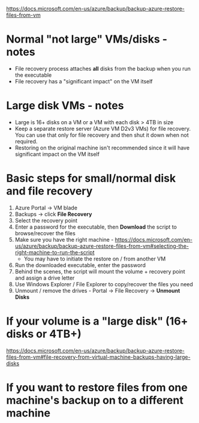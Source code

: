 https://docs.microsoft.com/en-us/azure/backup/backup-azure-restore-files-from-vm

# Normal "not large" VMs/disks - notes 
- File recovery process attaches **all** disks from the backup when you run the executable
- File recovery has a "significant impact" on the VM itself

# Large disk VMs - notes
- Large is 16+ disks on a VM or a VM with each disk > 4TB in size
- Keep a separate restore server (Azure VM D2v3 VMs) for file recovery. You can use that only for file recovery and then shut it down when not required. 
- Restoring on the original machine isn't recommended since it will have significant impact on the VM itself

# Basic steps for small/normal disk and file recovery
1. Azure Portal -> VM blade
1. Backups -> click **File Recovery**
1. Select the recovery point
1. Enter a password for the executable, then **Download** the script to browse/recover the files
1. Make sure you have the right machine - https://docs.microsoft.com/en-us/azure/backup/backup-azure-restore-files-from-vm#selecting-the-right-machine-to-run-the-script
   - You may have to initiate the restore on / from another VM
1. Run the downloaded executable, enter the password
1. Behind the scenes, the script will mount the volume + recovery point and assign a drive letter
1. Use Windows Explorer / File Explorer to copy/recover the files you need
1. Unmount / remove the drives - Portal -> File Recovery -> **Unmount Disks**

# If your volume is a "large disk" (16+ disks or 4TB+)
https://docs.microsoft.com/en-us/azure/backup/backup-azure-restore-files-from-vm#file-recovery-from-virtual-machine-backups-having-large-disks


# If you want to restore files from one machine's backup on to a different machine
